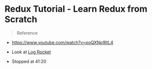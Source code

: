 # Redux Tutorial - Learn Redux from Scratch

> Reference

- https://www.youtube.com/watch?v=poQXNp9ItL4
- Look at [Log Rocket](https://logrocket.com)

- Stopped at 41:20
